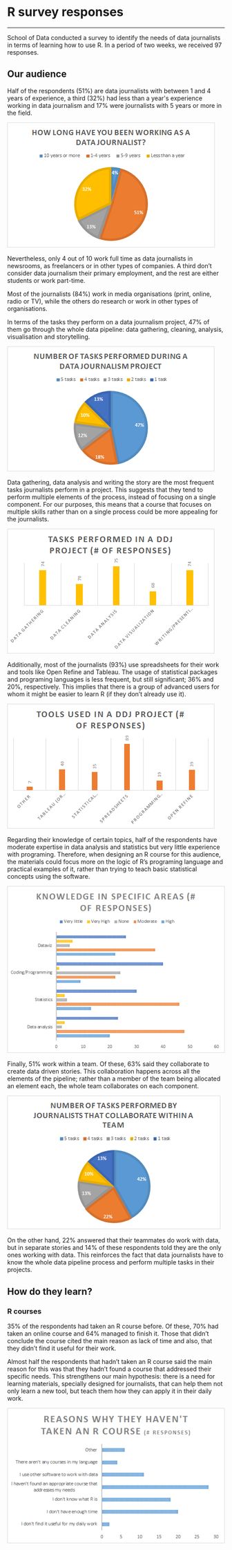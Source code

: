 # R survey responses

** **

School of Data conducted a survey to identify the needs of data journalists in terms of learning how to use R.  In a period of two weeks, we received 97 responses. 

## Our audience

Half of the respondents (51%) are data journalists with between 1 and 4 years of experience, a third (32%) had less than a year's experience working in data journalism and 17% were journalists with 5 years or more in the field. 

   ![image alt text](image_0.png)

Nevertheless, only 4 out of 10 work full time as data journalists in newsrooms, as freelancers or in other types of companies.  A third don’t consider data journalism their primary employment, and the rest are either students or work part-time. 

Most of the journalists (84%) work in media organisations (print, online, radio or TV), while the others do research or work in other types of organisations. 

In terms of the tasks they perform on a data journalism project, 47% of them go through the whole data pipeline: data gathering, cleaning, analysis, visualisation and storytelling.  

![image alt text](image_1.png)

Data gathering, data analysis and writing the story are the most frequent tasks journalists perform in a project.  This suggests that they tend to perform multiple elements of the process, instead of focusing on a single component.  For our purposes, this means that a course that focuses on multiple skills rather than on a single process could be more appealing for the journalists.  

![image alt text](image_2.png)

Additionally, most of the journalists (93%) use spreadsheets for their work and tools like Open Refine and Tableau.  The usage of statistical packages and programing languages is less frequent, but still significant; 36% and 20%, respectively.   This implies that there is a group of advanced users for whom it might be easier to learn R (if they don’t already use it).  

![image alt text](image_3.png)

	
Regarding their knowledge of certain topics, half of the respondents have moderate expertise in data analysis and statistics but very little experience with programing.  Therefore, when designing an R course for this audience, the materials could focus more on the logic of R’s programing language and practical examples of it, rather than trying to teach basic statistical concepts using the software.  

![image alt text](image_4.png)

Finally, 51% work within a team.  Of these, 63% said they collaborate to create data driven stories.  This collaboration happens across all the elements of the pipeline; rather than a member of the team being allocated an element each, the whole team collaborates on each component.  

![image alt text](image_5.png)

On the other hand, 22% answered that their teammates do work with data, but in separate stories and 14% of these respondents told they are the only ones working with data. This reinforces the fact that data journalists have to know the whole data pipeline process and perform multiple tasks in their projects.  

## How do they learn?

### R courses

35% of the respondents had taken an R course before.  Of these, 70% had taken an online course and 64% managed to finish it.  Those that didn’t conclude the course cited the main reason as lack of time and also, that they didn’t find it useful for their work.  

Almost half the respondents that hadn’t taken an R course said the main reason for this was that they hadn’t found a course that addressed their specific needs.  This strengthens our main hypothesis: there is a need for learning materials, specially designed for journalists, that can help them not only learn a new tool, but teach them how they can apply it in their daily work. 

![image alt text](image_6.png)

